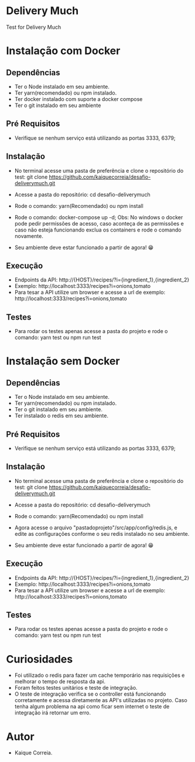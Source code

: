 # Delivery Much

Test for Delivery Much

# Instalação com Docker

## Dependências

- Ter o Node instalado em seu ambiente.
- Ter yarn(recomendado) ou npm instalado.
- Ter docker instalado com suporte a docker compose
- Ter o git instalado em seu ambiente

## Pré Requisitos

- Verifique se nenhum serviço está utilizando as portas 3333, 6379;

## Instalação

- No terminal acesse uma pasta de preferência e clone o repositório do test:
  git clone https://github.com/kaiquecorreia/desafio-deliverymuch.git
- Acesse a pasta do repositório: cd desafio-deliverymuch
- Rode o comando: yarn(Recomendado) ou npm install
- Rode o comando: docker-compose up -d; Obs: No windows o docker pode pedir permissões de acesso, caso aconteça de as permissões e caso não esteja funcionando exclua os containers e rode o comando novamente.

- Seu ambiente deve estar funcionado a partir de agora! 😁

## Execução

- Endpoints da API: http://{HOST}/recipes/?i={ingredient_1},{ingredient_2}
- Exemplo: http://localhost:3333/recipes?i=onions,tomato
- Para tesar a API utilize um browser e acesse a url de exemplo:
  http://localhost:3333/recipes?i=onions,tomato

## Testes

- Para rodar os testes apenas acesse a pasta do projeto e rode o comando:
  yarn test ou npm run test

# Instalação sem Docker

## Dependências

- Ter o Node instalado em seu ambiente.
- Ter yarn(recomendado) ou npm instalado.
- Ter o git instalado em seu ambiente.
- Ter instalado o redis em seu ambiente.

## Pré Requisitos

- Verifique se nenhum serviço está utilizando as portas 3333, 6379;

## Instalação

- No terminal acesse uma pasta de preferência e clone o repositório do test:
  git clone https://github.com/kaiquecorreia/desafio-deliverymuch.git
- Acesse a pasta do repositório: cd desafio-deliverymuch
- Rode o comando: yarn(Recomendado) ou npm install
- Agora acesse o arquivo "pastadoprojeto"/src/app/config/redis.js, e edite as configurações conforme o seu redis instalado no seu ambiente.

- Seu ambiente deve estar funcionado a partir de agora! 😁

## Execução

- Endpoints da API: http://{HOST}/recipes/?i={ingredient_1},{ingredient_2}
- Exemplo: http://localhost:3333/recipes?i=onions,tomato
- Para tesar a API utilize um browser e acesse a url de exemplo:
  http://localhost:3333/recipes?i=onions,tomato

## Testes

- Para rodar os testes apenas acesse a pasta do projeto e rode o comando:
  yarn test ou npm run test

# Curiosidades

- Foi utilizado o redis para fazer um cache temporário nas requisições e melhorar o tempo de resposta da api.
- Foram feitos testes unitários e teste de integração.
- O teste de integração verifica se o controller está funcionando corretamente e acessa diretamente as API's utilizadas no projeto. Caso tenha algum problema na api como ficar sem internet o teste de integração irá retornar um erro.

# Autor

- Kaique Correia.
